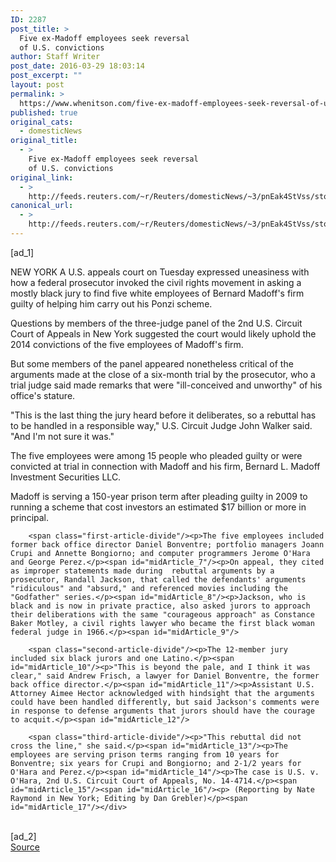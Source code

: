 ```yaml
---
ID: 2287
post_title: >
  Five ex-Madoff employees seek reversal
  of U.S. convictions
author: Staff Writer
post_date: 2016-03-29 18:03:14
post_excerpt: ""
layout: post
permalink: >
  https://www.whenitson.com/five-ex-madoff-employees-seek-reversal-of-u-s-convictions/
published: true
original_cats:
  - domesticNews
original_title:
  - >
    Five ex-Madoff employees seek reversal
    of U.S. convictions
original_link:
  - >
    http://feeds.reuters.com/~r/Reuters/domesticNews/~3/pnEak4StVss/story01.htm
canonical_url:
  - >
    http://feeds.reuters.com/~r/Reuters/domesticNews/~3/pnEak4StVss/story01.htm
---
```

 [ad_1]
<br><div id="articleText">
<span id="midArticle_start"/>

<span id="midArticle_0"/><span class="focusParagraph" readability="4"><p><span class="articleLocation">NEW YORK</span> A U.S. appeals court on Tuesday expressed uneasiness with how a federal prosecutor invoked the civil rights movement in asking a mostly black jury to find five white employees of Bernard Madoff's firm guilty of helping him carry out his Ponzi scheme.</p></span><span id="midArticle_1"/><p>Questions by members of the three-judge panel of the 2nd U.S. Circuit Court of Appeals in New York suggested the court would likely uphold the 2014 convictions of the five employees of Madoff's firm.</p><span id="midArticle_2"/><p>But some members of the panel appeared nonetheless critical of the arguments made at the close of a six-month trial by the prosecutor, who a trial judge said made remarks that were "ill-conceived and unworthy" of his office's stature.</p><span id="midArticle_3"/><p>"This is the last thing the jury heard before it deliberates, so a rebuttal has to be handled in a responsible way," U.S. Circuit Judge John Walker said. "And I'm not sure it was."</p><span id="midArticle_4"/><p>The five employees were among 15 people who pleaded guilty or were convicted at trial in connection with Madoff and his firm, Bernard L. Madoff Investment Securities LLC.</p><span id="midArticle_5"/><p>Madoff is serving a 150-year prison term after pleading guilty in 2009 to running a scheme that cost investors an estimated $17 billion or more in principal.</p><span id="midArticle_6"/>
        
        <span class="first-article-divide"/><p>The five employees included former back office director Daniel Bonventre; portfolio managers Joann Crupi and Annette Bongiorno; and computer programmers Jerome O'Hara and George Perez.</p><span id="midArticle_7"/><p>On appeal, they cited as improper statements made during  rebuttal arguments by a prosecutor, Randall Jackson, that called the defendants' arguments "ridiculous" and "absurd," and referenced movies including the "Godfather" series.</p><span id="midArticle_8"/><p>Jackson, who is black and is now in private practice, also asked jurors to approach their deliberations with the same "courageous approach" as Constance Baker Motley, a civil rights lawyer who became the first black woman federal judge in 1966.</p><span id="midArticle_9"/>
        
        <span class="second-article-divide"/><p>The 12-member jury included six black jurors and one Latino.</p><span id="midArticle_10"/><p>"This is beyond the pale, and I think it was clear," said Andrew Frisch, a lawyer for Daniel Bonventre, the former back office director.</p><span id="midArticle_11"/><p>Assistant U.S. Attorney Aimee Hector acknowledged with hindsight that the arguments could have been handled differently, but said Jackson's comments were in response to defense arguments that jurors should have the courage to acquit.</p><span id="midArticle_12"/>
        
        <span class="third-article-divide"/><p>"This rebuttal did not cross the line," she said.</p><span id="midArticle_13"/><p>The employees are serving prison terms ranging from 10 years for Bonventre; six years for Crupi and Bongiorno; and 2-1/2 years for O'Hara and Perez.</p><span id="midArticle_14"/><p>The case is U.S. v. O'Hara, 2nd U.S. Circuit Court of Appeals, No. 14-4714.</p><span id="midArticle_15"/><span id="midArticle_16"/><p> (Reporting by Nate Raymond in New York; Editing by Dan Grebler)</p><span id="midArticle_17"/></div>
<br>[ad_2]
<br><a href="http://feeds.reuters.com/~r/Reuters/domesticNews/~3/pnEak4StVss/story01.htm">Source </a>